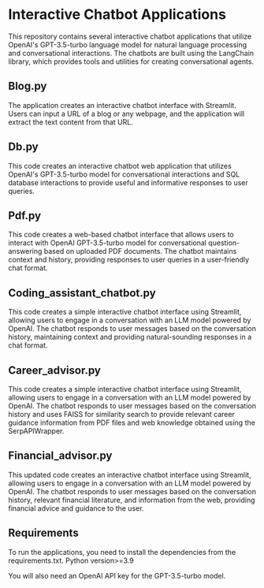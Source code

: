 # Interactive Chatbot Applications

This repository contains several interactive chatbot applications that utilize OpenAI's GPT-3.5-turbo language model for natural language processing and conversational interactions. The chatbots are built using the LangChain library, which provides tools and utilities for creating conversational agents.

## Blog.py

The application creates an interactive chatbot interface with Streamlit. Users can input a URL of a blog or any webpage, and the application will extract the text content from that URL.

## Db.py

This code creates an interactive chatbot web application that utilizes OpenAI's GPT-3.5-turbo model for conversational interactions and SQL database interactions to provide useful and informative responses to user queries.

## Pdf.py

This code creates a web-based chatbot interface that allows users to interact with OpenAI GPT-3.5-turbo model for conversational question-answering based on uploaded PDF documents. The chatbot maintains context and history, providing responses to user queries in a user-friendly chat format.

## Coding_assistant_chatbot.py

This code creates a simple interactive chatbot interface using Streamlit, allowing users to engage in a conversation with an LLM model powered by OpenAI. The chatbot responds to user messages based on the conversation history, maintaining context and providing natural-sounding responses in a chat format.

## Career_advisor.py

This code creates a simple interactive chatbot interface using Streamlit, allowing users to engage in a conversation with an LLM model powered by OpenAI. The chatbot responds to user messages based on the conversation history and uses FAISS for similarity search to provide relevant career guidance information from PDF files and web knowledge obtained using the SerpAPIWrapper.

## Financial_advisor.py

This updated code creates an interactive chatbot interface using Streamlit, allowing users to engage in a conversation with an LLM model powered by OpenAI. The chatbot responds to user messages based on the conversation history, relevant financial literature, and information from the web, providing financial advice and guidance to the user.

## Requirements

To run the applications, you need to install the dependencies from the requirements.txt. Python version>=3.9


You will also need an OpenAI API key for the GPT-3.5-turbo model.
